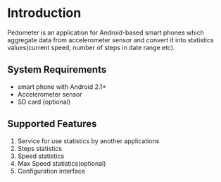 # Introduction #

Pedometer is an application for Android-based smart phones which aggregate data from accelerometer sensor and convert it into statistics values(current speed, number of steps in date range etc).

## System Requirements ##

  * smart phone with Android 2.1+
  * Accelerometer sensor
  * SD card (optional)

## Supported Features ##

  1. Service for use statistics by another applications
  1. Steps statistics
  1. Speed statistics
  1. Max Speed statistics(optional)
  1. Configuration interface